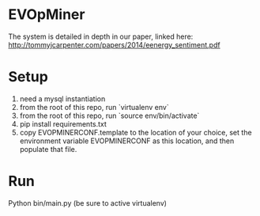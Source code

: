 EVOpMiner
=======

The system is detailed in depth in our paper, linked here: http://tommyjcarpenter.com/papers/2014/eenergy_sentiment.pdf

Setup
=======
<ol>
<li> need a mysql instantiation </li>
<li> from the root of this repo, run `virtualenv env`</li>
<li> from the root of this repo, run `source env/bin/activate`</li>
<li> pip install requirements.txt </li>
<li> copy EVOPMINERCONF.template to the location of your choice, set the environment variable EVOPMINERCONF as this location, and then populate that file. 
</ol>

Run
=======
Python bin/main.py (be sure to active virtualenv)



